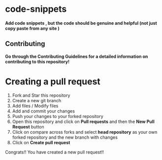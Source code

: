 # code-snippets

#### Add code snippets , but the code should be genuine and helpful (not just copy paste from any site )

## Contributing

#### Go through the Contributing Guidelines for a detailed information on contributing to this repository!


# Creating a pull request

1. Fork and Star this repository
2. Create a new git branch
3. Add files / Modify files
4. Add and commit your changes
5. Push your changes to your forked repository
6. Open this repository and click on **Pull requests** and then the **New Pull Request** button
7. Click on compare across forks and select **head repository** as your own forked repository and the new branch with changes
8. Click on **Create pull request**

Congrats!! You have created a new pull request!!


